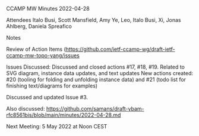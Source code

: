 CCAMP MW Minutes 2022-04-28

Attendees Italo Busi, Scott Mansfield, Amy Ye, Leo, Italo Busi, Xi, Jonas Ahlberg, Daniela Spreafico

Notes

Review of Action Items (https://github.com/ietf-ccamp-wg/draft-ietf-ccamp-mw-topo-yang/issues

Issues Discussed:
Discussed and closed actions #17, #18, #19.  Related to SVG diagram, instance data updates, and text updates
New actions created:  #20 (tooling for folding and unfolding instance data) and #21 (todo list for finishing text/diagrams for examples)

Discussed and updated Issue #3.

Also discussed: https://github.com/samans/draft-ybam-rfc8561bis/blob/main/minutes/2022-04-28.md

Next Meeting: 5 May 2022 at Noon CEST
